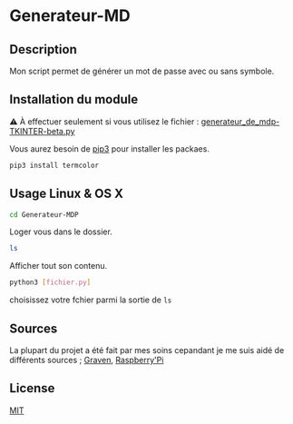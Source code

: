 # Generateur-MD
## Description
Mon script permet de générer un mot de passe avec ou sans symbole.

## Installation du module

:warning: À effectuer seulement si vous utilisez le fichier : [generateur_de_mdp-TKINTER-beta.py](../blob/master/LICENSE)

Vous aurez besoin de [pip3](https://pip.pypa.io/en/stable/) pour installer les packaes.

```bash
pip3 install termcolor
```

## Usage Linux & OS X

```bash
cd Generateur-MDP
```
Loger vous dans le dossier.
```bash
ls
```
Afficher tout son contenu.
```bash
python3 [fichier.py]
```
choisissez votre fchier parmi la sortie de `ls`

## Sources
La plupart du projet a été fait par mes soins cepandant je me suis aidé de différents sources ;
[Graven](https://www.youtube.com/watch?v=N4M4W7JPOL4),
[Raspberry'Pi](https://projects.raspberrypi.org/fr-FR/projects/password-generator/3#:~:text=Cr%C3%A9er%20un%20compte-,Caract%C3%A8res%20al%C3%A9atoires,devras%20importer%20le%20module%20random%20.)
## License
[MIT](https://choosealicense.com/licenses/mit/)
